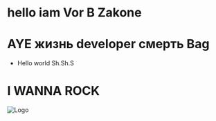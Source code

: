 
# hello iam Vor B Zakone
# AYE жизнь developer смерть Bag
- Hello world Sh.Sh.S
# I WANNA ROCK 
![Logo](https://thumbs.gfycat.com/CircularComfortableBordercollie-size_restricted.gif)
